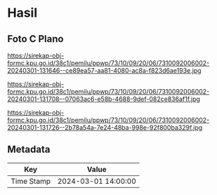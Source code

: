 # Hasil

## Foto C Plano

https://sirekap-obj-formc.kpu.go.id/38c1/pemilu/ppwp/73/10/09/20/06/7310092006002-20240301-131646--ce89ea57-aa81-4080-ac8a-f823d6ae193e.jpg

https://sirekap-obj-formc.kpu.go.id/38c1/pemilu/ppwp/73/10/09/20/06/7310092006002-20240301-131708--07063ac6-e58b-4688-9def-082ce836af1f.jpg

https://sirekap-obj-formc.kpu.go.id/38c1/pemilu/ppwp/73/10/09/20/06/7310092006002-20240301-131726--2b78a54a-7e24-48ba-998e-92f800ba329f.jpg


## Metadata

| Key        | Value               |
| ---------- | ------------------- |
| Time Stamp | 2024-03-01 14:00:00 |



